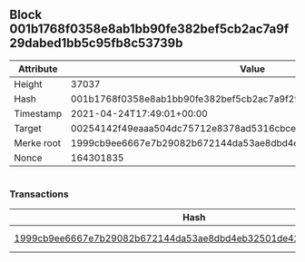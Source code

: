 ## Block 001b1768f0358e8ab1bb90fe382bef5cb2ac7a9f29dabed1bb5c95fb8c53739b

Attribute | Value
--- | ---
Height | 37037
Hash | 001b1768f0358e8ab1bb90fe382bef5cb2ac7a9f29dabed1bb5c95fb8c53739b
Timestamp | 2021-04-24T17:49:01+00:00
Target | 00254142f49eaaa504dc75712e8378ad5316cbcead634704b3734b6271167cc4
Merke root | 1999cb9ee6667e7b29082b672144da53ae8dbd4eb32501de42fe35f77c97ce58
Nonce | 164301835

```

```

### Transactions

Hash | Amount
--- | ---
[1999cb9ee6667e7b29082b672144da53ae8dbd4eb32501de42fe35f77c97ce58](1999cb9ee6667e7b29082b672144da53ae8dbd4eb32501de42fe35f77c97ce58.md) | 10.00000000 SKEPTI 
